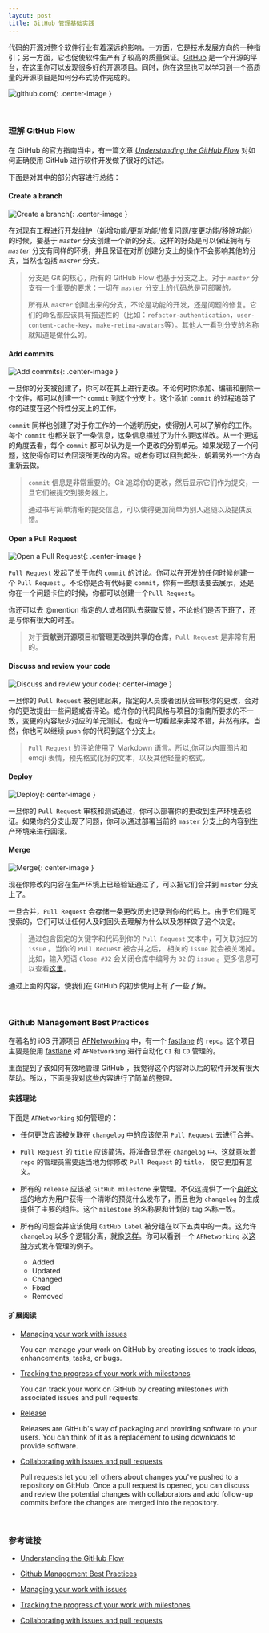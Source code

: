 ```yaml
---
layout: post
title: GitHub 管理基础实践
---
```


代码的开源对整个软件行业有着深远的影响。一方面，它是技术发展方向的一种指引；另一方面，它也促使软件生产有了较高的质量保证。[GitHub](https://github.com) 是一个开源的平台，在这里你可以发现很多好的开源项目。同时，你在这里也可以学习到一个高质量的开源项目是如何分布式协作完成的。

![github.com](http://opbeqriq7.bkt.clouddn.com/github.png){: .center-image }

<br/>

### 理解 GitHub Flow

在 GitHub 的官方指南当中，有一篇文章 *[Understanding the GitHub Flow](https://guides.github.com/introduction/flow/)* 对如何正确使用 GitHub 进行软件开发做了很好的讲述。

下面是对其中的部分内容进行总结：	

#### Create a branch

![Create a branch](http://opbeqriq7.bkt.clouddn.com/github-flow-create-a-branch.png){: .center-image }

在对现有工程进行开发维护（新增功能/更新功能/修复问题/变更功能/移除功能）的时候，要基于 *`master`* 分支创建一个新的分支。这样的好处是可以保证拥有与 *`master`* 分支有同样的环境，并且保证在对所创建分支上的操作不会影响其他的分支，当然也包括 *`master`* 分支。

>
> 分支是 Git 的核心，所有的 GitHub Flow 也基于分支之上。对于 *`master`* 分支有一个重要的要求：一切在 *`master`* 分支上的代码总是可部署的。
>
> 所有从 *`master`* 创建出来的分支，不论是功能的开发，还是问题的修复。它们的命名都应该具有描述性的（比如：`refactor-authentication`，`user-content-cache-key`，`make-retina-avatars`等）。其他人一看到分支的名称就知道是做什么的。
>

#### Add commits

![Add commits](http://opbeqriq7.bkt.clouddn.com/github-flow-add-commits.png){: .center-image }

一旦你的分支被创建了，你可以在其上进行更改。不论何时你添加、编辑和删除一个文件，都可以创建一个 `commit` 到这个分支上。这个添加 `commit` 的过程追踪了你的进度在这个特性分支上的工作。

`commit` 同样也创建了对于你工作的一个透明历史，使得别人可以了解你的工作。每个 `commit` 也都关联了一条信息，这条信息描述了为什么要这样改。从一个更远的角度去看，每个 `commit` 都可以认为是一个更改的分割单元。如果发现了一个问题，这使得你可以去回滚所更改的内容。或者你可以回到起头，朝着另外一个方向重新去做。

>
> `commit` 信息是非常重要的。Git 追踪你的更改，然后显示它们作为提交，一旦它们被提交到服务器上。
>
> 通过书写简单清晰的提交信息，可以使得更加简单为别人追随以及提供反馈。
>

#### Open a Pull Request

![Open a Pull Request](http://opbeqriq7.bkt.clouddn.com/github-flow-open-a-pull-request.png){: .center-image }

`Pull Request` 发起了关于你的 `commit` 的讨论。你可以在开发的任何时候创建一个 `Pull Request` 。不论你是否有代码要  `commit`，你有一些想法要去展示，还是你在一个问题卡住的时候，你都可以创建一个`Pull Request`。

你还可以去 @mention 指定的人或者团队去获取反馈，不论他们是否下班了，还是与你有很大的时差。

>
> 对于**贡献到开源项目**和**管理更改到共享的仓库**，`Pull Request` 是非常有用的。
>

#### Discuss and review your code

![Discuss and review your code](http://opbeqriq7.bkt.clouddn.com/github-flow-discuss-and-review-your-code.png){: center-image }

一旦你的 `Pull Request` 被创建起来，指定的人员或者团队会审核你的更改，会对你的更改提出一些问题或者评论。或许你的代码风格与项目的指南所要求的不一致，变更的内容缺少对应的单元测试。也或许一切看起来非常不错，井然有序。当然，你也可以继续 `push` 你的代码到这个分支上。

>
> `Pull Request` 的评论使用了 Markdown 语言。所以,你可以内置图片和 emoji 表情，预先格式化好的文本，以及其他轻量的格式。
>

#### Deploy

![Deploy](http://opbeqriq7.bkt.clouddn.com/github-flow-deploy.png){: center-image }

一旦你的 `Pull Request` 审核和测试通过，你可以部署你的更改到生产环境去验证。如果你的分支出现了问题，你可以通过部署当前的 `master` 分支上的内容到生产环境来进行回滚。

#### Merge

![Merge](http://opbeqriq7.bkt.clouddn.com/github-flow-merge.png){: center-image }

现在你修改的内容在生产环境上已经验证通过了，可以把它们合并到 `master` 分支上了。

一旦合并，`Pull Request` 会存储一条更改历史记录到你的代码上。由于它们是可搜索的，它们可以让任何人及时回头去理解为什么以及怎样做了这个决定。

>
> 通过包含固定的关键字和代码到你的 `Pull Request` 文本中，可关联对应的 `issue` 。当你的 `Pull Request` 被合并之后， 相关的 `issue` 就会被关闭掉。比如，输入短语 `Close #32` 会关闭仓库中编号为 `32` 的 `issue` 。更多信息可以查看[这里](https://help.github.com/articles/closing-issues-via-commit-messages)。
>

通过上面的内容，使我们在 GitHub 的初步使用上有了一些了解。

<br/>

### Github Management Best Practices

在著名的 iOS 开源项目 [AFNetworking](https://github.com/AFNetworking/AFNetworking) 中，有一个 [fastlane](https://github.com/AFNetworking/fastlane) 的 `repo`。这个项目主要是使用 [fastlane](https://github.com/fastlane/fastlane)  对 `AFNetworking` 进行自动化 `CI` 和 `CD` 管理的。

里面提到了该如何有效地管理 GitHub ，我觉得这个内容对以后的软件开发有很大帮助。所以，下面是我对[这些](https://github.com/AFNetworking/fastlane#github-management-best-practices)内容进行了简单的整理。

#### 实践理论

下面是 `AFNetworking` 如何管理的：

* 任何更改应该被关联在 `changelog` 中的应该使用 `Pull Request` 去进行合并。

* `Pull Request` 的 `title` 应该简洁，将准备显示在 `changelog` 中。这就意味着 `repo` 的管理员需要适当地为你修改 `Pull Request` 的 `title`， 使它更加有意义。

* 所有的 `release` 应该被 `GitHub milestone` 来管理。不仅这提供了一个[良好文档](https://github.com/AFNetworking/AFNetworking/issues?q=milestone%3A2.6.2)的地方为用户获得一个清晰的预览什么发布了，而且也为 `changelog` 的生成提供了主要的组件。这个 `milestone` 的名称要和计划的 `tag` 名称一致。

* 所有的问题合并应该使用 `GitHub Label` 被分组在以下五类中的一类。这允许 `changelog` 以多个逻辑分离，就像[这样](https://github.com/AFNetworking/AFNetworking/blob/master/CHANGELOG.md#262-11062015)。你可以看到一个 `AFNetworking` 以[这种](https://github.com/AFNetworking/AFNetworking/issues?q=milestone%3A2.6.2+is%3Aclosed)方式发布管理的例子。
	* Added
	* Updated
	* Changed
	* Fixed
	* Removed

#### 扩展阅读

* [Managing your work with issues](https://help.github.com/articles/managing-your-work-with-issues/)

	You can manage your work on GitHub by creating issues to track ideas, enhancements, tasks, or bugs.

* [Tracking the progress of your work with milestones](https://help.github.com/articles/tracking-the-progress-of-your-work-with-milestones/)

	You can track your work on GitHub by creating milestones with associated issues and pull requests.

* [Release](https://help.github.com/categories/releases/)
	
	Releases are GitHub's way of packaging and providing software to your users. You can think of it as a replacement to using downloads to provide software.

* [Collaborating with issues and pull requests](https://help.github.com/categories/collaborating-with-issues-and-pull-requests/)

	Pull requests let you tell others about changes you've pushed to a repository on GitHub. Once a pull request is opened, you can discuss and review the potential changes with collaborators and add follow-up commits before the changes are merged into the repository.

<br/>


### 参考链接
- [Understanding the GitHub Flow](https://guides.github.com/introduction/flow "Understanding the GitHub Flow")

- [Github Management Best Practices](https://github.com/AFNetworking/fastlane#github-management-best-practices "Github Management Best Practices")

- [Managing your work with issues](https://help.github.com/articles/managing-your-work-with-issues "Managing your work with issues")

- [Tracking the progress of your work with milestones](https://help.github.com/articles/tracking-the-progress-of-your-work-with-milestones "Tracking the progress of your work with milestones")

- [Collaborating with issues and pull requests](https://help.github.com/categories/collaborating-with-issues-and-pull-requests "Collaborating with issues and pull requests")